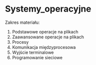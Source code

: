# Systemy_operacyjne

Zakres materiału:

1. Podstawowe operacje na plikach 
2. Zaawansowane operacje na plikach
3. Procesy
4. Komunikacja międzyprocesowa
5. Wyjście terminalowe
6. Programowanie sieciowe


